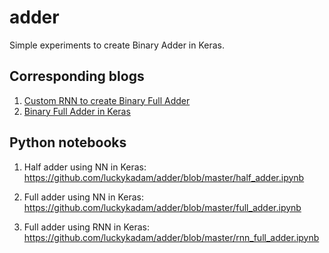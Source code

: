 # adder
Simple experiments to create Binary Adder in Keras.

## Corresponding blogs

1. <a href="https://luckykadam.github.io/ml/2020/01/10/rnn-full-adder.html">Custom RNN to create Binary Full Adder</a>
1. <a href="https://luckykadam.github.io/ml/2019/12/17/full-adder.html">Binary Full Adder in Keras</a>

## Python notebooks

1. Half adder using NN in Keras: https://github.com/luckykadam/adder/blob/master/half_adder.ipynb

2. Full adder using NN in Keras: https://github.com/luckykadam/adder/blob/master/full_adder.ipynb

3. Full adder using RNN in Keras: https://github.com/luckykadam/adder/blob/master/rnn_full_adder.ipynb